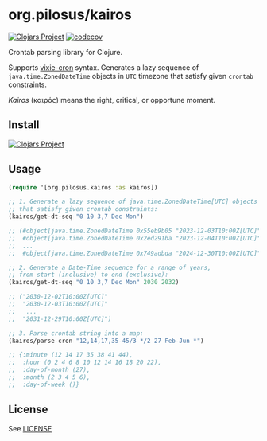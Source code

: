 # org.pilosus/kairos

[![Clojars Project](https://img.shields.io/clojars/v/org.pilosus/kairos.svg)](https://clojars.org/org.pilosus/kairos)
[![codecov](https://codecov.io/gh/pilosus/kairos/branch/main/graph/badge.svg?token=8OKTCKNq17)](https://codecov.io/gh/pilosus/kairos)

Crontab parsing library for Clojure.

Supports [vixie-cron](https://man7.org/linux/man-pages/man5/crontab.5.html)
syntax. Generates a lazy sequence of `java.time.ZonedDateTime` objects
in `UTC` timezone that satisfy given `crontab` constraints.

*Kairos* (καιρός) means the right, critical, or opportune moment.

## Install

[![Clojars Project](https://clojars.org/org.pilosus/kairos/latest-version.svg)](https://clojars.org/org.pilosus/kairos)

## Usage

```clojure
(require '[org.pilosus.kairos :as kairos])

;; 1. Generate a lazy sequence of java.time.ZonedDateTime[UTC] objects
;; that satisfy given crontab constraints:
(kairos/get-dt-seq "0 10 3,7 Dec Mon")

;; (#object[java.time.ZonedDateTime 0x55eb9b05 "2023-12-03T10:00Z[UTC]"]
;;  #object[java.time.ZonedDateTime 0x2ed291ba "2023-12-04T10:00Z[UTC]"]
;;  ...
;;  #object[java.time.ZonedDateTime 0x749adbda "2024-12-30T10:00Z[UTC]"])

;; 2. Generate a Date-Time sequence for a range of years,
;; from start (inclusive) to end (exclusive):
(kairos/get-dt-seq "0 10 3,7 Dec Mon" 2030 2032)

;; ("2030-12-02T10:00Z[UTC]"
;;  "2030-12-03T10:00Z[UTC]"
;;   ...
;;  "2031-12-29T10:00Z[UTC]")

;; 3. Parse crontab string into a map:
(kairos/parse-cron "12,14,17,35-45/3 */2 27 Feb-Jun *")

;; {:minute (12 14 17 35 38 41 44),
;;  :hour (0 2 4 6 8 10 12 14 16 18 20 22),
;;  :day-of-month (27),
;;  :month (2 3 4 5 6),
;;  :day-of-week ()}
```

## License

See [LICENSE](https://github.com/pilosus/kairos/tree/main/LICENSE)
